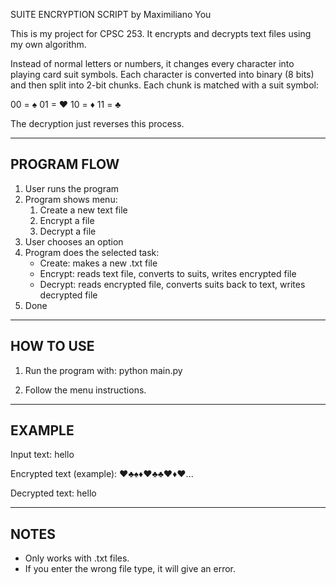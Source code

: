 SUITE ENCRYPTION SCRIPT
by Maximiliano You

This is my project for CPSC 253. It encrypts and decrypts text files using my own algorithm.

Instead of normal letters or numbers, it changes every character into playing card suit symbols. Each character is converted into binary (8 bits) and then split into 2-bit chunks. Each chunk is matched with a suit symbol:

00 = ♠
01 = ♥
10 = ♦
11 = ♣

The decryption just reverses this process.

------------------------------------------------
PROGRAM FLOW
------------------------------------------------
1. User runs the program
2. Program shows menu:
   1) Create a new text file
   2) Encrypt a file
   3) Decrypt a file
3. User chooses an option
4. Program does the selected task:
   - Create: makes a new .txt file
   - Encrypt: reads text file, converts to suits, writes encrypted file
   - Decrypt: reads encrypted file, converts suits back to text, writes decrypted file
5. Done

------------------------------------------------
HOW TO USE
------------------------------------------------
1. Run the program with:
   python main.py

2. Follow the menu instructions.

------------------------------------------------
EXAMPLE
------------------------------------------------
Input text:
hello

Encrypted text (example):
♥♣♠♦♥♣♣♥♦♥...

Decrypted text:
hello

------------------------------------------------
NOTES
------------------------------------------------
- Only works with .txt files.
- If you enter the wrong file type, it will give an error.
